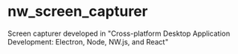 # nw_screen_capturer
Screen capturer developed in "Cross-platform Desktop Application Development: Electron, Node, NW.js, and React"
